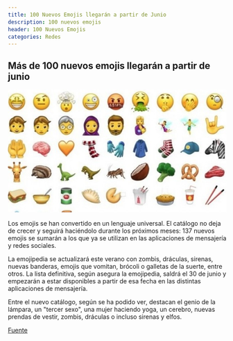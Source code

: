 ```yaml
---
title: 100 Nuevos Emojis llegarán a partir de Junio
description: 100 nuevos emojis
header: 100 Nuevos Emojis
categories: Redes
---
```


## Más de 100 nuevos emojis llegarán a partir de junio

![Emojis](../img/nuevosemojis.png "Nuevos Emojis")

Los emojis se han convertido en un lenguaje universal. 
El catálogo no deja de crecer y seguirá haciéndolo durante 
los próximos meses: 137 nuevos emojis se sumarán a los que ya se utilizan 
en las aplicaciones de mensajería y redes sociales.

La emojipedia se actualizará este verano con zombis, dráculas, 
sirenas, nuevas banderas, emojis que vomitan, brócoli o galletas de la suerte, 
entre otros. La lista definitiva, según asegura la emojipedia, 
saldrá el 30 de junio y empezarán a estar disponibles a partir de esa 
fecha en las distintas aplicaciones de mensajería.

Entre el nuevo catálogo, según se ha podido ver, destacan el genio de 
la lámpara, un "tercer sexo", una mujer haciendo yoga, un cerebro, 
nuevas prendas de vestir, zombis, dráculas o incluso sirenas y elfos.

[Fuente](http://www.eitb.eus/es/noticias/tecnologia/detalle/4724735/nuevos-emojis-partir-junio-2017/ "Fuente")
